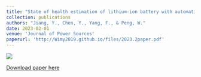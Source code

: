 ```yaml
---
title: "State of health estimation of lithium-ion battery with automatic feature extraction and self-attention learning mechanism"
collection: publications
authors: "Jiang, Y., Chen, Y., Yang, F., & Peng, W."
date: 2023-02-01
venue: 'Journal of Power Sources'
paperurl: 'http://Wimy2019.github.io/files/2023.2paper.pdf'
---
```


![](http://Wimy2019.github.io/images/2023.2paper.png)

[Download paper here](http://Wimy2019.github.io/files/2023.2paper.pdf)
